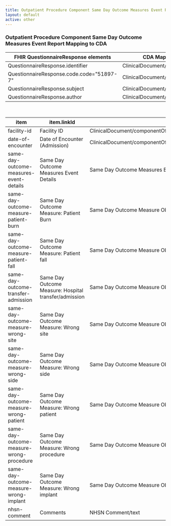 ```yaml
---
title: Outpatient Procedure Component Same Day Outcome Measures Event Report Mapping
layout: default
active: other
---
```


<!-- { :.no_toc } -->

<!-- TOC  the css styling for this is \pages\assets\css\project.css under 'markdown-toc'-->

<!-- * Do not remove this line (it will not be displayed)
{:toc} -->

<!-- end TOC -->

### Outpatient Procedure Component Same Day Outcome Measures Event Report Mapping to CDA

<table class="codes">
  <thead>
    <tr>
      <th>FHIR QuestionnaireResponse elements</th>
      <th>CDA Mapping</th>
    </tr>
  </thead>
  <tbody>
    <tr>
      <td>QuestionnaireResponse.identifier</td>
      <td>ClinicalDocument/id</td>
    </tr>
    <tr>
      <td>QuestionnaireResponse.code.code="51897-7"</td>
      <td>ClinicalDocument/code</td>
    </tr>
    <tr>
      <td>QuestionnaireResponse.subject</td>
      <td>ClinicalDocument/recordTarget</td>
    </tr>
    <tr>
      <td>QuestionnaireResponse.author</td>
      <td>ClinicalDocument/author</td>
    </tr>
  </tbody>
</table>
<br/>

<table class="codes">
  <thead>
    <tr>
      <th>item</th>
      <th>item.linkId</th>
      <th>CDA Mapping</th>
    </tr>
  </thead>
  <tbody>
    <tr>
      <td>facility-id</td>
      <td>Facility ID</td>
      <td>ClinicalDocument/componentOf/encompassingEncounter/location/healthCareFacility/id</td>
    </tr>
    <tr>
      <td>date-of-encounter</td>
      <td>Date of Encounter (Admission)</td>
      <td>ClinicalDocument/componentOf/encompassingEncounter/id</td>
    </tr>
    <tr>
      <td>same-day-outcome-measures-event-details</td>
      <td>Same Day Outcome Measures Event Details</td>
      <td>Same Day Outcome Measures Event Details Section</td>
    </tr>
    <tr>
      <td>same-day-outcome-measure-patient-burn</td>
      <td>Same Day Outcome Measure: Patient Burn</td>
      <td>Same Day Outcome Measure Observation (V3)[code="125666000"]/negationInd</td>
    </tr>
    <tr>
      <td>same-day-outcome-measure-patient-fall</td>
      <td>Same Day Outcome Measure: Patient fall</td>
      <td>Same Day Outcome Measure Observation (V3)[code="217082002"]/negationInd</td>
    </tr>
    <tr>
      <td>same-day-outcome-transfer-admission</td>
      <td>Same Day Outcome Measure: Hospital transfer/admission</td>
      <td>Same Day Outcome Measure Observation (V3)[code="1645-1"]/negationInd</td>
    </tr>
    <tr>
      <td>same-day-outcome-measure-wrong-site</td>
      <td>Same Day Outcome Measure: Wrong site</td>
      <td>Same Day Outcome Measure Observation (V3)[code="1646-9"]/negationInd</td>
    </tr>
    <tr>
      <td>same-day-outcome-measure-wrong-side</td>
      <td>Same Day Outcome Measure: Wrong side</td>
      <td>Same Day Outcome Measure Observation (V3)[code="1647-7"]/negationInd</td>
    </tr>
    <tr>
      <td>same-day-outcome-measure-wrong-patient</td>
      <td>Same Day Outcome Measure: Wrong patient</td>
      <td>Same Day Outcome Measure Observation (V3)[code="1648-5"]/negationInd</td>
    </tr>
    <tr>
      <td>same-day-outcome-measure-wrong-procedure</td>
      <td>Same Day Outcome Measure: Wrong procedure</td>
      <td>Same Day Outcome Measure Observation (V3)[code="370898007"]/negationInd</td>
    </tr>
    <tr>
      <td>same-day-outcome-measure-wrong-implant</td>
      <td>Same Day Outcome Measure: Wrong implant</td>
      <td>Same Day Outcome Measure Observation (V3)[code="1649-3"]/negationInd</td>
    </tr>
    <tr>
      <td>nhsn-comment</td>
      <td>Comments</td>
      <td>NHSN Comment/text</td>
    </tr>
  </tbody>
</table>